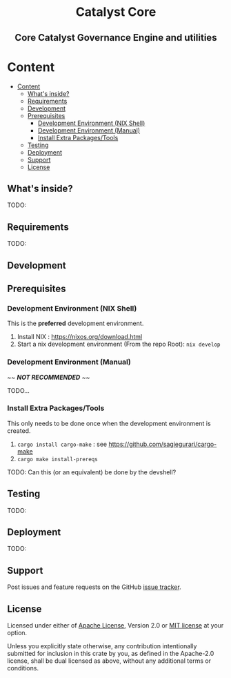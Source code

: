 <h1 align="center">Catalyst Core</h1>

<p align="center">
    <h2 align="center">Core Catalyst Governance Engine and utilities</h2>
</p>

# Content

- [Content](#content)
  - [What's inside?](#whats-inside)
  - [Requirements](#requirements)
  - [Development](#development)
  - [Prerequisites](#prerequisites)
    - [Development Environment (NIX Shell)](#development-environment-nix-shell)
    - [Development Environment (Manual)](#development-environment-manual)
    - [Install Extra Packages/Tools](#install-extra-packagestools)
  - [Testing](#testing)
  - [Deployment](#deployment)
  - [Support](#support)
  - [License](#license)

## What's inside?

TODO:

## Requirements

TODO:

## Development

## Prerequisites

### Development Environment (NIX Shell)

This is the **preferred** development environment.

1. Install NIX : <https://nixos.org/download.html>
2. Start a nix development environment (From the repo Root):
   `nix develop`

### Development Environment (Manual)

~~ ***NOT RECOMMENDED*** ~~

TODO...

### Install Extra Packages/Tools

This only needs to be done once when the development environment is created.

1. `cargo install cargo-make` : see <https://github.com/sagiegurari/cargo-make>
2. `cargo make install-prereqs`

TODO: Can this (or an equivalent) be done by the devshell?

## Testing

TODO:

## Deployment

TODO:

## Support

Post issues and feature requests on the GitHub [issue tracker](https://github.com/input-output-hk/catalyst-core/issues).

## License

Licensed under either of [Apache License](LICENSE-APACHE), Version
2.0 or [MIT license](LICENSE-MIT) at your option.

Unless you explicitly state otherwise, any contribution intentionally submitted
for inclusion in this crate by you, as defined in the Apache-2.0 license, shall
be dual licensed as above, without any additional terms or conditions.
